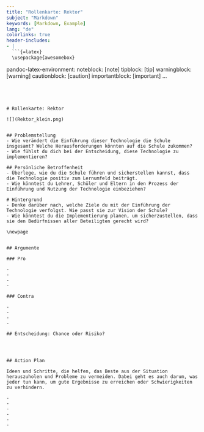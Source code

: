 ```yaml
---
title: "Rollenkarte: Rektor"
subject: "Markdown"
keywords: [Markdown, Example]
lang: "de"
colorlinks: true
header-includes:
- |
  ```{=latex}
  \usepackage{awesomebox}
  ```
pandoc-latex-environment:
  noteblock: [note]
  tipblock: [tip]
  warningblock: [warning]
  cautionblock: [caution]
  importantblock: [important]
...
```




# Rollenkarte: Rektor

![](Rektor_klein.png)


## Problemstellung
- Wie verändert die Einführung dieser Technologie die Schule insgesamt? Welche Herausforderungen könnten auf die Schule zukommen?
- Wie fühlst du dich bei der Entscheidung, diese Technologie zu implementieren?

## Persönliche Betroffenheit
- Überlege, wie du die Schule führen und sicherstellen kannst, dass die Technologie positiv zum Lernumfeld beiträgt.
- Wie könntest du Lehrer, Schüler und Eltern in den Prozess der Einführung und Nutzung der Technologie einbeziehen?

# Hintergrund
- Denke darüber nach, welche Ziele du mit der Einführung der Technologie verfolgst. Wie passt sie zur Vision der Schule?
- Wie könntest du die Implementierung planen, um sicherzustellen, dass sie den Bedürfnissen aller Beteiligten gerecht wird?

\newpage


## Argumente

### Pro

- 
- 
- 
- 

### Contra

- 
- 
- 
- 

## Entscheidung: Chance oder Risiko?




## Action Plan

Ideen und Schritte, die helfen, das Beste aus der Situation herauszuholen und Probleme zu vermeiden. Dabei geht es auch darum, was jeder tun kann, um gute Ergebnisse zu erreichen oder Schwierigkeiten zu verhindern.

- 
- 
- 
- 
- 
- 
